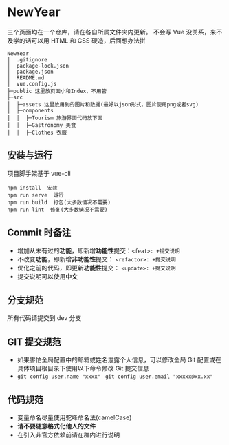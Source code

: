 # NewYear

三个页面均在一个仓库，请在各自所属文件夹内更新。
不会写 Vue 没关系，来不及学的话可以用 HTML 和 CSS 硬造，后面想办法拼

```
NewYear
│  .gitignore
│  package-lock.json
│  package.json
│  README.md
│  vue.config.js
├─public 这里放页面小和Index，不用管
├─src
│  ├─assets 这里放用到的图片和数据(最好以json形式，图片使用png或者svg)
│  ├─components
│  │  ├─Tourism 旅游界面代码放下面
│  │  ├─Gastronomy 美食
│  │  ├─Clothes 衣服
```

## 安装与运行

项目脚手架基于 vue-cli

```
npm install  安装
npm run serve  运行
npm run build  打包(大多数情况不需要)
npm run lint  修复(大多数情况不需要)
```

## Commit 时备注

- 增加从未有过的**功能**，即新增**功能性**提交：`<feat>: +提交说明`
- 不改变**功能**，即新增**非功能性**提交： `<refactor>: +提交说明`
- 优化之前的代码，即更新**功能性**提交： `<update>: +提交说明`
- 提交说明可以使用**中文**

## 分支规范

所有代码请提交到 dev 分支

## GIT 提交规范

- 如果害怕全局配置中的邮箱或姓名泄露个人信息，可以修改全局 Git 配置或在具体项目根目录下使用以下命令修改 Git 提交信息
- `git config user.name "xxxx"` ` git config user.email "xxxxx@xx.xx"`

## 代码规范

- 变量命名尽量使用驼峰命名法(camelCase)
- **请不要随意格式化他人的文件**
- 在引入非官方依赖前请在群内进行说明
